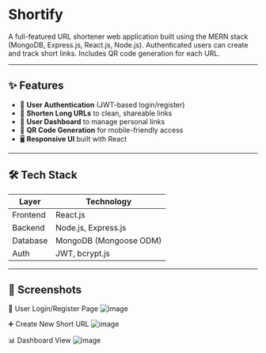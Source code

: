 # Shortify

A full-featured URL shortener web application built using the MERN stack (MongoDB, Express.js, React.js, Node.js). Authenticated users can create and track short links. Includes QR code generation for each URL.

---

## ✨ Features

- 🔐 **User Authentication** (JWT-based login/register)
- 🔗 **Shorten Long URLs** to clean, shareable links
- 👤 **User Dashboard** to manage personal links
- 📱 **QR Code Generation** for mobile-friendly access
- 🖥️ **Responsive UI** built with React

---

## 🛠️ Tech Stack

| Layer       | Technology                  |
|-------------|------------------------------|
| Frontend    | React.js   |
| Backend     | Node.js, Express.js          |
| Database    | MongoDB (Mongoose ODM)       |
| Auth        | JWT, bcrypt.js               |


---

## 📸 Screenshots
🔐 User Login/Register Page
![image](https://github.com/user-attachments/assets/6a9d781d-90e1-4188-8827-00bf47ec838f)


➕ Create New Short URL
![image](https://github.com/user-attachments/assets/6becb83b-7bf6-4504-b88a-2bd2da1ac5c0)


📊 Dashboard View
![image](https://github.com/user-attachments/assets/015f1de6-f307-4d84-b190-cfa4a14c6c63)


